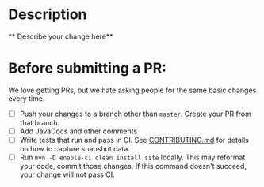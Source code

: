 # Description 
** Describe your change here** 

# Before submitting a PR:
We love getting PRs, but we hate asking people for the same basic changes every time. 

- [ ] Push your changes to a branch other than `master`. Create your PR from that branch.    
- [ ] Add JavaDocs and other comments
- [ ] Write tests that run and pass in CI. See [CONTRIBUTING.md](CONTRIBUTING.md) for details on how to capture snapshot data.
- [ ] Run `mvn -D enable-ci clean install site` locally. This may reformat your code, commit those changes. If this command doesn't succeed, your change will not pass CI.
